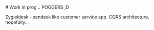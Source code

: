 

﻿# Work in prog .. POGGERS ;D
 
 Zygieldesk - zendesk like customer service app. CQRS architecture, hopefully...


